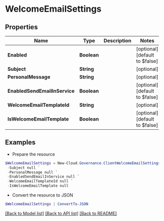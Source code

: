 # WelcomeEmailSettings
## Properties

Name | Type | Description | Notes
------------ | ------------- | ------------- | -------------
**Enabled** | **Boolean** |  | [optional] [default to $false]
**Subject** | **String** |  | [optional] 
**PersonalMessage** | **String** |  | [optional] 
**EnabledSendEmailInService** | **Boolean** |  | [optional] [default to $false]
**WelcomeEmailTemplateId** | **String** |  | [optional] 
**IsWelcomeEmailTemplate** | **Boolean** |  | [optional] [default to $false]

## Examples

- Prepare the resource
```powershell
$WelcomeEmailSettings = New-Cloud.Governance.ClientWelcomeEmailSettings  -Enabled null `
 -Subject null `
 -PersonalMessage null `
 -EnabledSendEmailInService null `
 -WelcomeEmailTemplateId null `
 -IsWelcomeEmailTemplate null
```

- Convert the resource to JSON
```powershell
$WelcomeEmailSettings | ConvertTo-JSON
```

[[Back to Model list]](../README.md#documentation-for-models) [[Back to API list]](../README.md#documentation-for-api-endpoints) [[Back to README]](../README.md)

